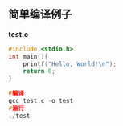 
## 简单编译例子

**test.c**
```c
#include <stdio.h>
int main(){
    printf("Hello, World!\n");
    return 0;
}

#编译
gcc test.c -o test
#运行
./test
```
